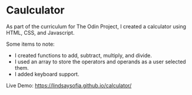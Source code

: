 # Caulculator 

As part of the curriculum for The Odin Project, I created a calculator using HTML, CSS, and Javascript.

Some items to note:
- I created functions to add, subtract, multiply, and divide.
- I used an array to store the operators and operands as a user selected them.
- I added keyboard support.

Live Demo: https://lindsaysofia.github.io/calculator/
